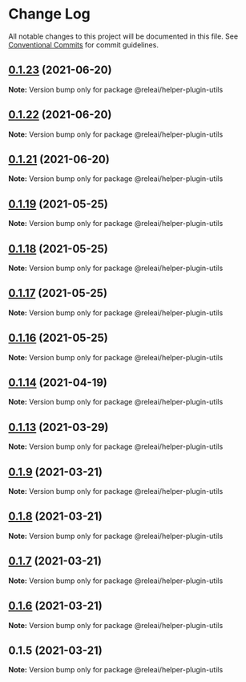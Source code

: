 # Change Log

All notable changes to this project will be documented in this file.
See [Conventional Commits](https://conventionalcommits.org) for commit guidelines.

## [0.1.23](https://github.com/rele-ai/cli/compare/v0.1.22...v0.1.23) (2021-06-20)

**Note:** Version bump only for package @releai/helper-plugin-utils





## [0.1.22](https://github.com/rele-ai/cli/compare/v0.1.21...v0.1.22) (2021-06-20)

**Note:** Version bump only for package @releai/helper-plugin-utils





## [0.1.21](https://github.com/rele-ai/cli/compare/v0.1.20...v0.1.21) (2021-06-20)

**Note:** Version bump only for package @releai/helper-plugin-utils





## [0.1.19](https://github.com/rele-ai/cli/compare/v0.1.18...v0.1.19) (2021-05-25)

**Note:** Version bump only for package @releai/helper-plugin-utils





## [0.1.18](https://github.com/rele-ai/cli/compare/v0.1.17...v0.1.18) (2021-05-25)

**Note:** Version bump only for package @releai/helper-plugin-utils





## [0.1.17](https://github.com/rele-ai/cli/compare/v0.1.16...v0.1.17) (2021-05-25)

**Note:** Version bump only for package @releai/helper-plugin-utils





## [0.1.16](https://github.com/rele-ai/cli/compare/v0.1.15...v0.1.16) (2021-05-25)

**Note:** Version bump only for package @releai/helper-plugin-utils





## [0.1.14](https://github.com/rele-ai/cli/compare/v0.1.13...v0.1.14) (2021-04-19)

**Note:** Version bump only for package @releai/helper-plugin-utils





## [0.1.13](https://github.com/rele-ai/cli/compare/v0.1.12...v0.1.13) (2021-03-29)

**Note:** Version bump only for package @releai/helper-plugin-utils





## [0.1.9](https://github.com/rele-ai/cli/compare/v0.1.8...v0.1.9) (2021-03-21)

**Note:** Version bump only for package @releai/helper-plugin-utils





## [0.1.8](https://github.com/rele-ai/cli/compare/v0.1.5...v0.1.8) (2021-03-21)

**Note:** Version bump only for package @releai/helper-plugin-utils





## [0.1.7](https://github.com/rele-ai/cli/compare/v0.1.5...v0.1.7) (2021-03-21)

**Note:** Version bump only for package @releai/helper-plugin-utils





## [0.1.6](https://github.com/rele-ai/cli/compare/v0.1.5...v0.1.6) (2021-03-21)

**Note:** Version bump only for package @releai/helper-plugin-utils





## 0.1.5 (2021-03-21)

**Note:** Version bump only for package @releai/helper-plugin-utils
